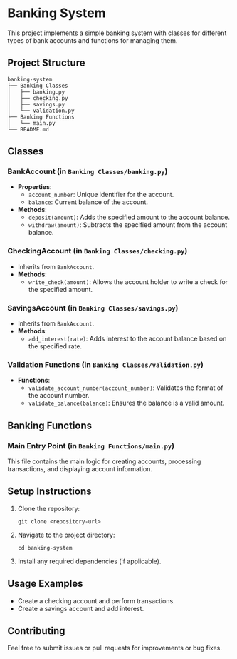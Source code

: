 # Banking System

This project implements a simple banking system with classes for different types of bank accounts and functions for managing them.

## Project Structure

```
banking-system
├── Banking Classes
│   ├── banking.py
│   ├── checking.py
│   ├── savings.py
│   └── validation.py
├── Banking Functions
│   └── main.py
└── README.md
```

## Classes

### BankAccount (in `Banking Classes/banking.py`)
- **Properties**:
  - `account_number`: Unique identifier for the account.
  - `balance`: Current balance of the account.
- **Methods**:
  - `deposit(amount)`: Adds the specified amount to the account balance.
  - `withdraw(amount)`: Subtracts the specified amount from the account balance.

### CheckingAccount (in `Banking Classes/checking.py`)
- Inherits from `BankAccount`.
- **Methods**:
  - `write_check(amount)`: Allows the account holder to write a check for the specified amount.

### SavingsAccount (in `Banking Classes/savings.py`)
- Inherits from `BankAccount`.
- **Methods**:
  - `add_interest(rate)`: Adds interest to the account balance based on the specified rate.

### Validation Functions (in `Banking Classes/validation.py`)
- **Functions**:
  - `validate_account_number(account_number)`: Validates the format of the account number.
  - `validate_balance(balance)`: Ensures the balance is a valid amount.

## Banking Functions

### Main Entry Point (in `Banking Functions/main.py`)
This file contains the main logic for creating accounts, processing transactions, and displaying account information.

## Setup Instructions

1. Clone the repository:
   ```
   git clone <repository-url>
   ```
2. Navigate to the project directory:
   ```
   cd banking-system
   ```
3. Install any required dependencies (if applicable).

## Usage Examples

- Create a checking account and perform transactions.
- Create a savings account and add interest.

## Contributing

Feel free to submit issues or pull requests for improvements or bug fixes.